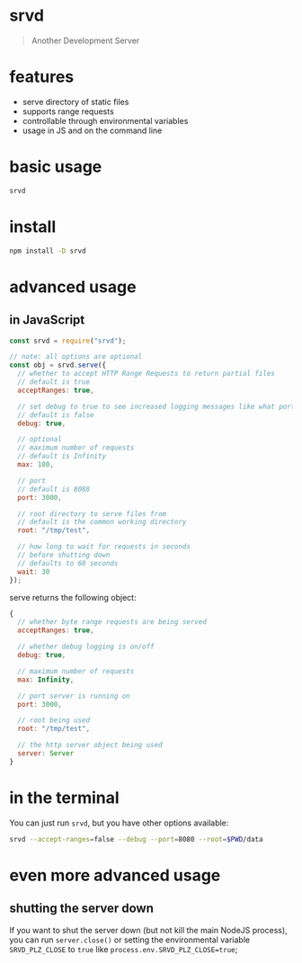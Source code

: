 # srvd
> Another Development Server

# features
- serve directory of static files
- supports range requests
- controllable through environmental variables
- usage in JS and on the command line

# basic usage
```bash
srvd
```

# install
```bash
npm install -D srvd
```

# advanced usage
## in JavaScript
```javascript
const srvd = require("srvd");

// note: all options are optional
const obj = srvd.serve({
  // whether to accept HTTP Range Requests to return partial files
  // default is true
  acceptRanges: true,

  // set debug to true to see increased logging messages like what port is being used
  // default is false
  debug: true,

  // optional
  // maximum number of requests
  // default is Infinity
  max: 100,

  // port
  // default is 8088
  port: 3000,

  // root directory to serve files from
  // default is the common working directory
  root: "/tmp/test",

  // how long to wait for requests in seconds
  // before shutting down
  // defaults to 60 seconds
  wait: 30
});
```
serve returns the following object:
```js
{
  // whether byte range requests are being served
  acceptRanges: true,

  // whether debug logging is on/off
  debug: true,

  // maximum number of requests
  max: Infinity,

  // port server is running on 
  port: 3000,

  // root being used
  root: "/tmp/test",

  // the http server object being used
  server: Server
}
```

# in the terminal
You can just run `srvd`, but you have other options available:
```bash
srvd --accept-ranges=false --debug --port=8080 --root=$PWD/data
```

# even more advanced usage
## shutting the server down
If you want to shut the server down (but not kill the main NodeJS process),
you can run `server.close()` or setting the environmental variable `SRVD_PLZ_CLOSE` to `true` like `process.env.SRVD_PLZ_CLOSE=true`;
